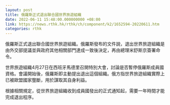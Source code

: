 ```yaml
---
layout: post
title: 俄羅斯正式退出聯合國世界旅遊組織
date: 2022-06-11 15:48:00.000000000 +08:00
link: https://news.rthk.hk/rthk/ch/component/k2/1652594-20220611.htm
categories: rthk
---
```


俄羅斯正式退出聯合國世界旅遊組織。俄羅斯發布的文件說，退出世界旅遊組織是由外交部提議並與政府其他相關部門達成一致後決定，再由總理米舒斯京簽署命令。

世界旅遊組織4月27日在西班牙馬德里召開特別大會，討論是否暫停俄羅斯成員國資格。會議開始後，俄羅斯即主動提出退出這個組織。俄方指世界旅遊組織實際上已被歐盟國家壟斷，用於謀取其自身利益。

根據相關規定，從世界旅遊組織收到成員國發出的正式通知起，需要一年時間才能完成退出程序。
